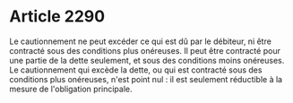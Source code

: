 # Article 2290

Le cautionnement ne peut excéder ce qui est dû par le débiteur, ni être contracté sous des conditions plus onéreuses.   Il peut être contracté pour une partie de la dette seulement, et sous des conditions moins onéreuses.   Le cautionnement qui excède la dette, ou qui est contracté sous des conditions plus onéreuses, n'est point nul : il est seulement réductible à la mesure de l'obligation principale.